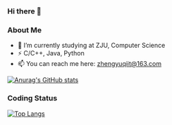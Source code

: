 ### Hi there 👋
### About Me
- 🌱 I’m currently studying at ZJU, Computer Science
- ⚡ C/C++, Java, Python
- 📫 You can reach me here: zhengyuqiit@163.com


<!--
**ykiZheng/ykiZheng** is a ✨ _special_ ✨ repository because its `README.md` (this file) appears on your GitHub profile.

Here are some ideas to get you started:

- 🔭 I’m currently working on ...
- 🌱 I’m currently learning ...
- 👯 I’m looking to collaborate on ...
- 🤔 I’m looking for help with ...
- 💬 Ask me about ...
- 📫 How to reach me: ...
- 😄 Pronouns: ...
- ⚡ Fun fact: ...
-->
[![Anurag's GitHub stats](https://github-readme-stats.vercel.app/api?username=ykiZheng&show_icons=true&theme=radical)](https://github.com/anuraghazra/github-readme-stats)

### Coding Status
[![Top Langs](https://github-readme-stats.vercel.app/api/top-langs/?username=ykiZheng&layout=compact)](https://github.com/anuraghazra/github-readme-stats)

